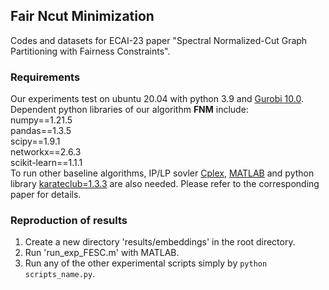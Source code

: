 ## Fair Ncut Minimization
Codes and datasets for ECAI-23 paper "Spectral Normalized-Cut Graph Partitioning with Fairness Constraints".
### Requirements
Our experiments test on ubuntu 20.04 with python 3.9 and [Gurobi 10.0](https://www.gurobi.com/).
Dependent python libraries of our algorithm **FNM** include: \
numpy==1.21.5\
pandas==1.3.5\
scipy==1.9.1\
networkx==2.6.3\
scikit-learn==1.1.1\
To run other baseline algorithms,
IP/LP sovler [Cplex](https://www.ibm.com/products/ilog-cplex-optimization-studio/cplex-optimizer), [MATLAB](https://ww2.mathworks.cn/products/matlab.html) and python library [karateclub=1.3.3](https://karateclub.readthedocs.io/en/latest/) are also needed.
Please refer to the corresponding paper for details.

### Reproduction of results 
1. Create a new directory 'results/embeddings' in the root directory.
2. Run 'run_exp_FESC.m' with MATLAB.
3. Run any of the other experimental scripts simply by
```python scripts_name.py```.
